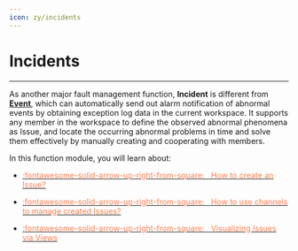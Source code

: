 ```yaml
---
icon: zy/incidents
---
```

# Incidents
---


As another major fault management function, **Incident** is different from **[Event](../events/index.md)**, which can automatically send out alarm notification of abnormal events by obtaining exception log data in the current workspace. It supports any member in the workspace to define the observed abnormal phenomena as Issue, and locate the occurring abnormal problems in time and solve them effectively by manually creating and cooperating with members.


In this function module, you will learn about:

<div class="grid cards" markdown>

- [<font color="coral"> :fontawesome-solid-arrow-up-right-from-square: &nbsp; How to create an Issue?</font>](../exception/issue.md)


</div>


<div class="grid cards" markdown>

- [<font color="coral"> :fontawesome-solid-arrow-up-right-from-square: &nbsp; How to use channels to manage created Issues?</font>](../exception/channel.md)


</div>


<div class="grid cards" markdown>

- [<font color="coral"> :fontawesome-solid-arrow-up-right-from-square: &nbsp; Visualizing Issues via Views</font>](../exception/issue-view.md)


</div>